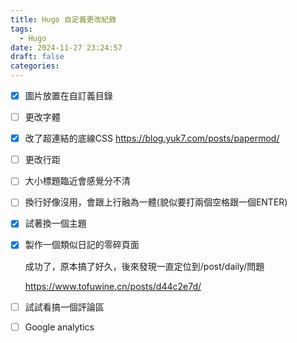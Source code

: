 ```yaml
---
title: Hugo 自定義更改紀錄
tags:
  - Hugo
date: 2024-11-27 23:24:57
draft: false
categories:
---
```

- [x] 圖片放置在自訂義目錄

- [ ] 更改字體

- [x] 改了超連結的底線CSS
  https://blog.yuk7.com/posts/papermod/

- [ ] 更改行距

- [ ] 大小標題臨近會感覺分不清

- [ ] 換行好像沒用，會跟上行融為一體(貌似要打兩個空格跟一個ENTER)

- [x] 試著換一個主題

- [x] 製作一個類似日記的零碎頁面

  成功了，原本搞了好久，後來發現一直定位到/post/daily/問題

  https://www.tofuwine.cn/posts/d44c2e7d/

- [ ] 試試看搞一個評論區

- [ ] Google analytics
